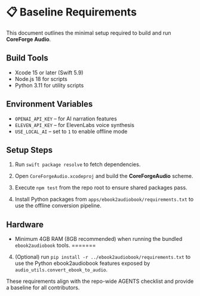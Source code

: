 # 📋 Baseline Requirements

This document outlines the minimal setup required to build and run **CoreForge Audio**.

## Build Tools
- Xcode 15 or later (Swift 5.9)
- Node.js 18 for scripts
- Python 3.11 for utility scripts

## Environment Variables
- `OPENAI_API_KEY` – for AI narration features
- `ELEVEN_API_KEY` – for ElevenLabs voice synthesis
- `USE_LOCAL_AI` – set to `1` to enable offline mode

## Setup Steps
1. Run `swift package resolve` to fetch dependencies.
2. Open `CoreForgeAudio.xcodeproj` and build the **CoreForgeAudio** scheme.
3. Execute `npm test` from the repo root to ensure shared packages pass.

4. Install Python packages from `apps/ebook2audiobook/requirements.txt` to use
   the offline conversion pipeline.

## Hardware
- Minimum 4GB RAM (8GB recommended) when running the bundled
  `ebook2audiobook` tools.
=======
4. (Optional) run `pip install -r ../ebook2audiobook/requirements.txt` to use
   the Python ebook2audiobook features exposed by `audio_utils.convert_ebook_to_audio`.


These requirements align with the repo-wide AGENTS checklist and provide a baseline for all contributors.

